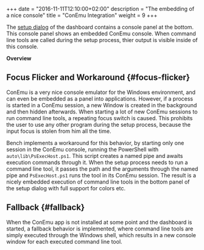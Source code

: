+++
date = "2016-11-11T12:10:00+02:00"
description = "The embedding of a nice console"
title = "ConEmu Integration"
weight = 9
+++

The [setup dialog](/ref/dashboard/#setup) of the dashboard contains a console
panel at the bottom. This console panel shows an embedded ConEmu console.
When command line tools are called during the setup process,
thier output is visible inside of this console.
<!--more-->

**Overview**

<!-- #data-list /*/* -->

## Focus Flicker and Workaround {#focus-flicker}
ConEmu is a very nice console emulator for the Windows environment,
and can even be embedded as a panel into applications.
However, if a process is started in a ConEmu session,
a new Window is created in the background and then hidden afterwards.
When starting a lot of new ConEmu sessions to run command line tools,
a repeating focus switch is caused.
This prohibits the user to use any other program during the setup process,
because the input focus is stolen from him all the time.

Bench implements a workaround for this behavior, by starting only one session
in the ConEmu console, running the PowerShell with `auto\lib\PsExecHost.ps1`.
This script creates a named pipe and awaits execution commands through it.
When the setup process needs to run a command line tool, it passes the path
and the arguments through the named pipe and `PsExecHost.ps1` runs the tool
in its ConEmu session.
The result is a nicely embedded execution of command line tools in the bottom
panel of the setup dialog with full support for colors etc.

## Fallback {#fallback}
When the ConEmu app is not installed at some point and the dashboard is started,
a fallback behavior is implemented, where command line tools are simply executed
through the Windows shell, which results in a new console window for each
executed command line tool.
